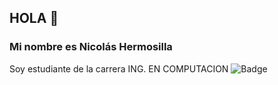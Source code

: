 ## HOLA 👋
### Mi nombre es **Nicolás Hermosilla** 
Soy estudiante de la carrera ING. EN COMPUTACION 
![Badge](https://bit.ly/icom-badge)
